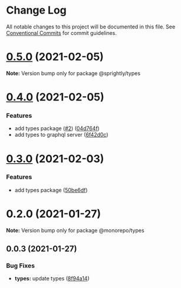 # Change Log

All notable changes to this project will be documented in this file.
See [Conventional Commits](https://conventionalcommits.org) for commit guidelines.

# [0.5.0](https://github.com/shaunoff/sprightly/compare/v0.4.0...v0.5.0) (2021-02-05)

**Note:** Version bump only for package @sprightly/types





# [0.4.0](https://github.com/shaunoff/sprightly/compare/v0.1.0...v0.4.0) (2021-02-05)


### Features

* add types package ([#2](https://github.com/shaunoff/sprightly/issues/2)) ([04d764f](https://github.com/shaunoff/sprightly/commit/04d764fb03aae079b966028df4f723fefe858d3d))
* add types to graphql server ([6f42d0c](https://github.com/shaunoff/sprightly/commit/6f42d0c1435ef5edae870fbd808e4505764fa1c0))





# [0.3.0](https://github.com/shaunoff/sprightly/compare/v0.1.0...v0.3.0) (2021-02-03)


### Features

* add types package ([50be6df](https://github.com/shaunoff/sprightly/commit/50be6dfc49d0ea8def08bd3aca3c715e4fc7e5fa))





# 0.2.0 (2021-01-27)

**Note:** Version bump only for package @monorepo/types





## 0.0.3 (2021-01-27)


### Bug Fixes

* **types:** update types ([8f94a14](https://github.com/shaunoff/monorepo/commit/8f94a14597a1df2e8b605621721143ac33fb37b0))
